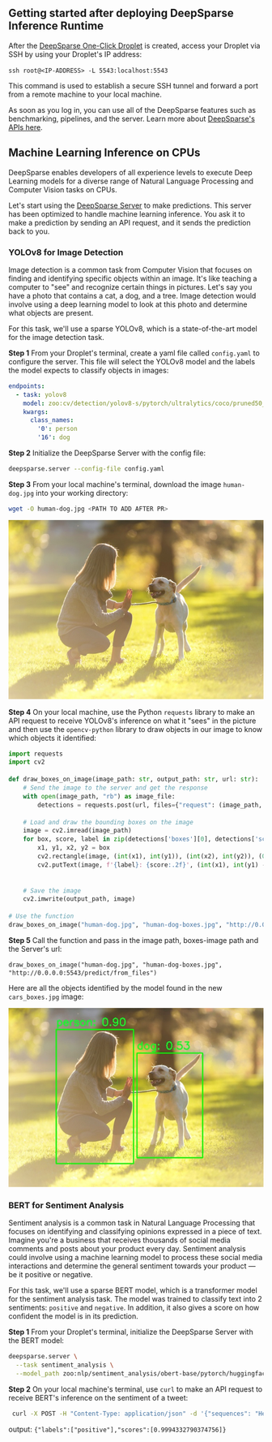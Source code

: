## Getting started after deploying DeepSparse Inference Runtime

After the [DeepSparse One-Click Droplet](<https://github.com/neuralmagic/deepsparse/blob/b028422aff667487e973eb99418907b765d283f4/examples/do-marketplace/README.md>) is created, access your Droplet via SSH by using your Droplet's IP address:<br>

`ssh root@<IP-ADDRESS> -L 5543:localhost:5543`

This command is used to establish a secure SSH tunnel and forward a port from a remote machine to your local machine.

As soon as you log in, you can use all of the DeepSparse features such as benchmarking, pipelines, and the server. Learn more about [DeepSparse's APIs here](<https://github.com/neuralmagic/deepsparse/blob/fd223aa935cef42c9c6dfcea62b14e003e0d6de5/docs/user-guide/README.md>).


## Machine Learning Inference on CPUs

DeepSparse enables developers of all experience levels to execute Deep Learning models for a diverse range of Natural Language Processing and Computer Vision tasks on CPUs.

Let's start using the [DeepSparse Server](https://github.com/neuralmagic/deepsparse/blob/main/docs/user-guide/deepsparse-server.md) to make predictions. This server has been optimized to handle machine learning inference. You ask it to make a prediction by sending an API request, and it sends the prediction back to you.

### YOLOv8 for Image Detection

Image detection is a common task from Computer Vision that focuses on finding and identifying specific objects within an image. It's like teaching a computer to "see" and recognize certain things in pictures. Let's say you have a photo that contains a cat, a dog, and a tree. Image detection would involve using a deep learning model to look at this photo and determine what objects are present.

For this task, we'll use a sparse YOLOv8, which is a state-of-the-art model for the image detection task.


**Step 1** From your Droplet's terminal, create a yaml file called `config.yaml` to configure the server. This file will select the YOLOv8 model and the labels the model expects to classify objects in images:

```yaml
endpoints:
  - task: yolov8
    model: zoo:cv/detection/yolov8-s/pytorch/ultralytics/coco/pruned50_quant-none
    kwargs:
      class_names:
        '0': person
        '16': dog
```

**Step 2** Initialize the DeepSparse Server with the config file:

```bash
deepsparse.server --config-file config.yaml
```

**Step 3** From your local machine's terminal, download the image `human-dog.jpg` into your working directory:

```bash
wget -O human-dog.jpg <PATH TO ADD AFTER PR>
```

![](./human-dog.jpg)

**Step 4** On your local machine, use the Python `requests` library to make an API request to receive YOLOv8's inference on what it "sees" in the picture and then use the `opencv-python` library to draw objects in our image to know which objects it identified:

```python
import requests
import cv2

def draw_boxes_on_image(image_path: str, output_path: str, url: str):
    # Send the image to the server and get the response
    with open(image_path, "rb") as image_file:
        detections = requests.post(url, files={"request": (image_path, image_file)}).json()

    # Load and draw the bounding boxes on the image
    image = cv2.imread(image_path)
    for box, score, label in zip(detections['boxes'][0], detections['scores'][0], detections['labels'][0]):
        x1, y1, x2, y2 = box
        cv2.rectangle(image, (int(x1), int(y1)), (int(x2), int(y2)), (0, 255, 0), 2)
        cv2.putText(image, f'{label}: {score:.2f}', (int(x1), int(y1) - 10), cv2.FONT_HERSHEY_SIMPLEX, 0.9, (36, 255, 12), 2)


    # Save the image
    cv2.imwrite(output_path, image)

# Use the function
draw_boxes_on_image("human-dog.jpg", "human-dog-boxes.jpg", "http://0.0.0.0:5543/predict/from_files")
```

**Step 5** Call the function and pass in the image path, boxes-image path and the Server's url:

```
draw_boxes_on_image("human-dog.jpg", "human-dog-boxes.jpg", "http://0.0.0.0:5543/predict/from_files")
```

Here are all the objects identified by the model found in the new `cars_boxes.jpg` image:

![](./human-dog-boxes.jpg)


### BERT for Sentiment Analysis

Sentiment analysis is a common task in Natural Language Processing that focuses on identifying and classifying opinions expressed in a piece of text. Imagine you're a business that receives thousands of social media comments and posts about your product every day. Sentiment analysis could involve using a machine learning model to process these social media interactions and determine the general sentiment towards your product — be it positive or negative.

For this task, we'll use a sparse BERT model, which is a transformer model for the sentiment analysis task. The model was trained to classify text into 2 sentiments: `positive` and `negative`. In addition, it also gives a score on how confident the model is in its prediction.

**Step 1** From your Droplet's terminal, initialize the DeepSparse Server with the BERT model:

```bash
deepsparse.server \
  --task sentiment_analysis \
  --model_path zoo:nlp/sentiment_analysis/obert-base/pytorch/huggingface/sst2/pruned90_quant-none
```

**Step 2** On your local machine's terminal, use `curl` to make an API request to receive BERT's inference on the sentiment of a tweet:

```bash
 curl -X POST -H "Content-Type: application/json" -d '{"sequences": "Hey @neuralmagic, DeepSparse is an an awesome piece of software!"}' http://localhost:5543/predict
```

output: `{"labels":["positive"],"scores":[0.9994332790374756]}`